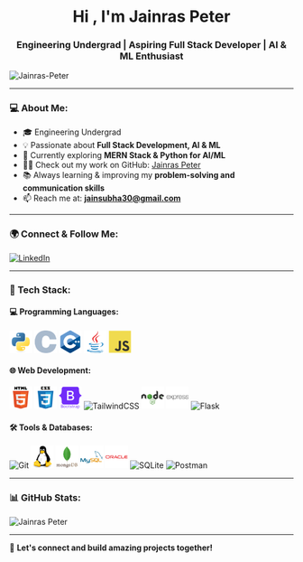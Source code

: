 <h1 align="center">Hi , I'm Jainras Peter</h1>
<h3 align="center">Engineering Undergrad | Aspiring Full Stack Developer | AI & ML Enthusiast</h3>

<p align="center">
<!--   <img src="https://www.extwebtech.com/wp-content/uploads/2023/01/Full_stack_developer-1024x507.webp" width=700 height=400> -->
</p>

<p align="left">
  <img src="https://komarev.com/ghpvc/?username=Jainras-Peter&label=Profile%20views&color=0e75b6&style=flat" alt="Jainras-Peter" />
</p>

---

### 💻 About Me:
- 🎓 Engineering Undergrad  
- 💡 Passionate about **Full Stack Development, AI & ML**  
- 🚀 Currently exploring **MERN Stack & Python for AI/ML**  
- 👨‍💻 Check out my work on GitHub: [Jainras Peter](https://github.com/Jainras-Peter)  
- 📚 Always learning & improving my **problem-solving and communication skills**  
- 📫 Reach me at: **jainsubha30@gmail.com** 

---

### 🌍 Connect & Follow Me:
<p align="left">
  <a href="https://www.linkedin.com/in/jainras-peter-p-52b87528b/" target="_blank">
    <img align="center" src="https://raw.githubusercontent.com/rahuldkjain/github-profile-readme-generator/master/src/images/icons/Social/linked-in-alt.svg" alt="LinkedIn" height="30" width="40"/>
  </a>
</p>

---

### 🚀 Tech Stack:
#### 💻 Programming Languages:
<p align="left">
  <img src="https://raw.githubusercontent.com/devicons/devicon/master/icons/python/python-original.svg" alt="Python" width="40" height="40"/>
  <img src="https://raw.githubusercontent.com/devicons/devicon/master/icons/c/c-original.svg" alt="C" width="40" height="40"/>
  <img src="https://raw.githubusercontent.com/devicons/devicon/master/icons/cplusplus/cplusplus-original.svg" alt="C++" width="40" height="40"/>
  <img src="https://raw.githubusercontent.com/devicons/devicon/master/icons/java/java-original.svg" alt="Java" width="40" height="40"/>
  <img src="https://raw.githubusercontent.com/devicons/devicon/master/icons/javascript/javascript-original.svg" alt="JavaScript" width="40" height="40"/>
</p>

#### 🌐 Web Development:
<p align="left">
  <img src="https://raw.githubusercontent.com/devicons/devicon/master/icons/html5/html5-original-wordmark.svg" alt="HTML5" width="40" height="40"/>
  <img src="https://raw.githubusercontent.com/devicons/devicon/master/icons/css3/css3-original-wordmark.svg" alt="CSS3" width="40" height="40"/>
  <img src="https://raw.githubusercontent.com/devicons/devicon/master/icons/bootstrap/bootstrap-plain-wordmark.svg" alt="Bootstrap" width="40" height="40"/>
  <img src="https://www.vectorlogo.zone/logos/tailwindcss/tailwindcss-icon.svg" alt="TailwindCSS" width="40" height="40"/>
  <img src="https://raw.githubusercontent.com/devicons/devicon/master/icons/nodejs/nodejs-original-wordmark.svg" alt="Node.js" width="40" height="40"/>
  <img src="https://raw.githubusercontent.com/devicons/devicon/master/icons/express/express-original-wordmark.svg" alt="Express.js" width="40" height="40"/>
  <img src="https://flask.palletsprojects.com/en/stable/_images/flask-horizontal.png" alt="Flask" width="80" height="40"/>
</p>

#### 🛠️ Tools & Databases:
<p align="left">
  <img src="https://www.vectorlogo.zone/logos/git-scm/git-scm-icon.svg" alt="Git" width="40" height="40"/> 
  <img src="https://raw.githubusercontent.com/devicons/devicon/master/icons/linux/linux-original.svg" alt="Linux" width="40" height="40"/>
  <img src="https://raw.githubusercontent.com/devicons/devicon/master/icons/mongodb/mongodb-original-wordmark.svg" alt="MongoDB" width="40" height="40"/>
  <img src="https://raw.githubusercontent.com/devicons/devicon/master/icons/mysql/mysql-original-wordmark.svg" alt="MySQL" width="40" height="40"/>
  <img src="https://raw.githubusercontent.com/devicons/devicon/master/icons/oracle/oracle-original.svg" alt="OracleDB" width="40" height="40"/>
  <img src="https://www.vectorlogo.zone/logos/sqlite/sqlite-icon.svg" alt="SQLite" width="40" height="40"/>
  <img src="https://www.vectorlogo.zone/logos/getpostman/getpostman-icon.svg" alt="Postman" width="40" height="40"/>
</p>

---

### 📊 GitHub Stats:
<p>
  <img align="center" src="https://github-readme-stats.vercel.app/api/top-langs?username=Jainras-Peter&show_icons=true&locale=en&layout=compact" alt="Jainras Peter" />
</p>

---

🚀 **Let's connect and build amazing projects together!**
